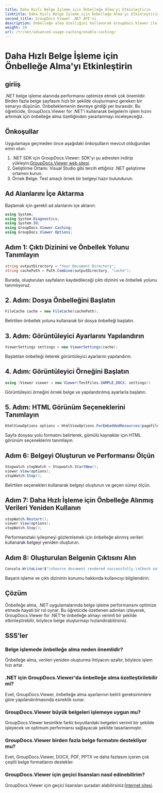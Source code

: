 ```yaml
---
title: Daha Hızlı Belge İşleme için Önbelleğe Alma'yı Etkinleştirin
linktitle: Daha Hızlı Belge İşleme için Önbelleğe Alma'yı Etkinleştirin
second_title: GroupDocs.Viewer .NET API'si
description: Önbelleğe alma özelliğini kullanarak GroupDocs.Viewer ile .NET uygulamalarında belge işleme hızını artırın. Performansı zahmetsizce optimize edin.
weight: 10
url: /tr/net/advanced-usage-caching/enable-caching/
---
```


# Daha Hızlı Belge İşleme için Önbelleğe Alma'yı Etkinleştirin

## giriiş
.NET belge işleme alanında performansı optimize etmek çok önemlidir. Birden fazla belge sayfasını hızlı bir şekilde oluşturmanız gereken bir senaryo düşünün. Önbelleklemenin devreye girdiği yer burasıdır. Bu öğreticide, GroupDocs.Viewer for .NET'i kullanarak belgelerin işlem hızını artırmak için önbelleğe alma özelliğinden yararlanmayı inceleyeceğiz.
## Önkoşullar
Uygulamaya geçmeden önce aşağıdaki önkoşulların mevcut olduğundan emin olun:
1.  .NET SDK için GroupDocs.Viewer: SDK'yı şu adresten indirip yükleyin:[GroupDocs.Viewer web sitesi](https://releases.groupdocs.com/viewer/net/).
2. Geliştirme Ortamı: Visual Studio gibi tercih ettiğiniz .NET geliştirme ortamını kurun.
3. Örnek Belge: Test amaçlı örnek bir belgeyi hazır bulundurun.

## Ad Alanlarını İçe Aktarma
Başlamak için gerekli ad alanlarını içe aktarın:
```csharp
using System;
using System.Diagnostics;
using System.IO;
using GroupDocs.Viewer.Caching;
using GroupDocs.Viewer.Options;
```

## Adım 1: Çıktı Dizinini ve Önbellek Yolunu Tanımlayın
```csharp
string outputDirectory = "Your Document Directory";
string cachePath = Path.Combine(outputDirectory, "cache");
```
Burada, oluşturulan sayfaların kaydedileceği çıktı dizinini ve önbellek yolunu tanımlıyoruz.
## 2. Adım: Dosya Önbelleğini Başlatın
```csharp
FileCache cache = new FileCache(cachePath);
```
Belirtilen önbellek yolunu kullanarak bir dosya önbelleği başlatın.
## 3. Adım: Görüntüleyici Ayarlarını Yapılandırın
```csharp
ViewerSettings settings = new ViewerSettings(cache);
```
Başlatılan önbelleği ileterek görüntüleyici ayarlarını yapılandırın.
## 4. Adım: Görüntüleyici Örneğini Başlatın
```csharp
using (Viewer viewer = new Viewer(TestFiles.SAMPLE_DOCX, settings))
```
Görüntüleyici örneğini örnek belge ve yapılandırılmış ayarlarla başlatın.
## 5. Adım: HTML Görünüm Seçeneklerini Tanımlayın
```csharp
HtmlViewOptions options = HtmlViewOptions.ForEmbeddedResources(pageFilePathFormat);
```
Sayfa dosyası yolu formatını belirterek, gömülü kaynaklar için HTML görünüm seçeneklerini tanımlayın.
## Adım 6: Belgeyi Oluşturun ve Performansı Ölçün
```csharp
Stopwatch stopWatch = Stopwatch.StartNew();
viewer.View(options);
stopWatch.Stop();
```
Belirtilen seçenekleri kullanarak belgeyi oluşturun ve geçen süreyi ölçün.
## Adım 7: Daha Hızlı İşleme için Önbelleğe Alınmış Verileri Yeniden Kullanın
```csharp
stopWatch.Restart();
viewer.View(options);
stopWatch.Stop();
```
Performanstaki iyileşmeyi gözlemlemek için önbelleğe alınmış verileri kullanarak belgeyi yeniden oluşturun.
## Adım 8: Oluşturulan Belgenin Çıktısını Alın
```csharp
Console.WriteLine($"\nSource document rendered successfully.\nCheck output in {outputDirectory}.");
```
Başarılı işleme ve çıktı dizininin konumu hakkında kullanıcıyı bilgilendirin.

## Çözüm
Önbelleğe alma, .NET uygulamalarında belge işleme performansını optimize etmede hayati bir rol oynar. Bu öğreticide özetlenen adımları izleyerek, GroupDocs.Viewer for .NET'te önbelleğe almayı verimli bir şekilde etkinleştirebilir, böylece belge oluşturmayı hızlandırabilirsiniz.
## SSS'ler
### Belge işlemede önbelleğe alma neden önemlidir?
Önbelleğe alma, verileri yeniden oluşturma ihtiyacını azaltır, böylece işlem hızı artar.
### .NET için GroupDocs.Viewer'da önbelleğe alma özelleştirilebilir mi?
Evet, GroupDocs.Viewer, önbelleğe alma ayarlarının belirli gereksinimlere göre yapılandırılmasında esneklik sunar.
### GroupDocs.Viewer büyük belgeleri işlemeye uygun mu?
GroupDocs.Viewer kesinlikle farklı boyutlardaki belgeleri verimli bir şekilde işleyecek ve optimum performansı sağlayacak şekilde tasarlanmıştır.
### GroupDocs.Viewer birden fazla belge formatını destekliyor mu?
Evet, GroupDocs.Viewer, DOCX, PDF, PPTX ve daha fazlasını içeren çok çeşitli belge formatlarını destekler.
### GroupDocs.Viewer için geçici lisansları nasıl edinebilirim?
 GroupDocs.Viewer için geçici lisansları şuradan alabilirsiniz:[İnternet sitesi](https://purchase.groupdocs.com/temporary-license/).